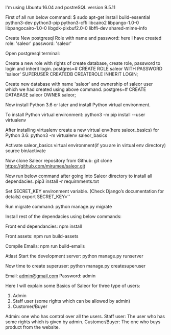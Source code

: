 I'm using Ubuntu 16.04 and postreSQL version 9.5.11

First of all run below command:
$ sudo apt-get install build-essential python3-dev python3-pip python3-cffi libcairo2 libpango-1.0-0 libpangocairo-1.0-0 libgdk-pixbuf2.0-0 libffi-dev shared-mime-info


Create New postgresql Role with name and password:
here I have created
role: 'saleor'
password: 'saleor'

Open postgresql terminal:

Create a new role with rights of create database, create role, password to login and inherit login.
postgres=# CREATE ROLE saleor WITH PASSWORD 'saleor' SUPERUSER CREATEDB CREATEROLE INHERIT LOGIN;

Create new database with name 'saleor' and ownership of saleor user which we had created using above command.
postgres=# CREATE DATABASE saleor OWNER saleor;

Now install Python 3.6 or later and install Python virtual environment.

To install Python virtual environment:
python3 -m pip install --user virtualenv

After installing virtualenv create a new virtual env(here saleor_basics) for Python 3.6:
python3 -m virtualenv saleor_basics

Activate saleor_basics virtual environment(if you are in virtual env directory)
source bin/activate 

Now clone Saleor repository from Github:
git clone https://github.com/mirumee/saleor.git


Now run below command after going into Saleor directory to install all dependacies.
pip3 install -r requirnments.txt

Set SECRET_KEY environment variable. (Check Django’s documentation for details)
export SECRET_KEY='<mysecretkey>'

Run migrate command:
python manage.py migrate

Install rest of the dependacies using below commands:

Front end dependancies:
npm install

Front assets:
npm run build-assets

Compile Emails:
npm run build-emails

Atlast Start the development server:
python manage.py runserver


Now time to create superuser:
python manage.py createsuperuser

Email: admin@gmail.com
Password: admin

Here I will explain some Basics of Saleor for three type of users:

1) Admin
2) Staff user (some rights which can be allowed by admin)
3) Customer/Buyer

Admin: one who has control over all the users.
Staff user: The user who has some rights which is given by admin.
Customer/Buyer: The one who buys product from the website.